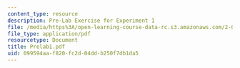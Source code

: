 ```yaml
---
content_type: resource
description: Pre-Lab Exercise for Experiment 1
file: /media/https%3A/open-learning-course-data-rc.s3.amazonaws.com/2-004-modeling-dynamics-and-control-ii-spring-2003/099594aaf820fc2d04ddb250f7db1da5_Prelab1.pdf
file_type: application/pdf
resourcetype: Document
title: Prelab1.pdf
uid: 099594aa-f820-fc2d-04dd-b250f7db1da5
---
```

